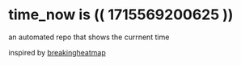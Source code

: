 # time_now is (( 1715569200625 ))

an automated repo that shows the currnent time

inspired by [breakingheatmap](https://github.com/breakingheatmap/breakingheatmap)